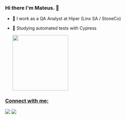 ### Hi there I'm Mateus. 👋

- 🔭 I work as a QA Analyst at Hiper (Linx SA / StoneCo)
- 🌱 Studying automated tests with Cypress

  <a href="https://github.com/mateusoliveiraps">
  
  
  
  <img height="180em" src="https://github-readme-streak-stats.herokuapp.com/?user=mateusoliveiraps&theme=github-dark"/>
 
  

### Connect with me:</h3>
  <a href="https://www.linkedin.com/in/mateus-oliveira-pereira-dos-santos-b07953151/" target="_blank"><img src="https://img.shields.io/badge/-LinkedIn-%230077B5?style=for-the-badge&logo=linkedin&logoColor=white" target="_blank"></a> 
 <a href = "mailto:mateusoliveiraps@gmail.com"><img src="https://img.shields.io/badge/Gmail-D14836?style=for-the-badge&logo=gmail&logoColor=white" target="_blank"></a>
